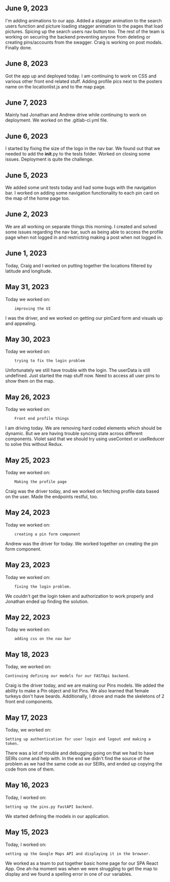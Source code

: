 ## June 9, 2023

I'm adding animations to our app. Added a stagger animation to the search users function and picture loading stagger animation to the pages that load pictures. Spicing up the search users nav button too. The rest of the team is working on securing the backend preventing anyone from deleting or creating pins/accounts from the swagger. Craig is working on post modals. Finally done.

## June 8, 2023

Got the app up and deployed today. I am continuing to work on CSS and various other front end related stuff. Adding profile pics next to the posters name on the locationlist.js and to the map page.

## June 7, 2023

Mainly had Jonathan and Andrew drive while continuing to work on deployment. We worked on the .gitlab-ci.yml file.

## June 6, 2023

I started by fixing the size of the logo in the nav bar. We found out that we needed to add the __init__.py to the tests folder. Worked on closing some issues. Deployment is quite the challenge.

## June 5, 2023

We added some unit tests today and had some bugs with the navigation bar. I worked on adding some navigation functionality to each pin card on the map of the home page too.


## June 2, 2023

We are all working on separate things this morning. I created and solved some issues regarding the nav bar, such as being able to access the profile page when not logged in and restricting making a post when not logged in.

## June 1, 2023

Today, Craig and I worked on putting together the locations filtered by latitude and longitude.

## May 31, 2023

Today we worked on:

        improving the UI
I was the driver, and we worked on getting our pinCard form and visuals up and appealing.

## May 30, 2023

Today we worked on:

        trying to fix the login problem

Unfortunately we still have trouble with the login. The userData is still undefined. Just started the map stuff now. Need to access all user pins to show them on the map.

## May 26, 2023

Today we worked on:

        Front end profile things

I am driving today. We are removing hard coded elements which should be dynamic. But we are having trouble syncing state across different components. Violet said that we should try using useContext or useReducer to solve this without Redux.

## May 25, 2023

Today we worked on:

        Making the profile page

Craig was the driver today, and we worked on fetching profile data based on the user. Made the endpoints restful, too.

## May 24, 2023

Today we worked on:

        creating a pin form component

Andrew was the driver for today. We worked together on creating the pin form component.


## May 23, 2023

Today we worked on:

        fixing the login problem.

We couldn't get the login token and authorization to work properly and Jonathan ended up finding the solution.

## May 22, 2023

Today we worked on:

        adding css on the nav bar

##  May 18, 2023

Today, we worked on:

    Continuing defining our models for our FASTApi backend.

Craig is the driver today, and we are making our Pins models. We added the ability to make a Pin object and list Pins. We also learned that female turkeys don't have beards. Additionally, I drove and made the skeletons of 2 front end components.


## May 17, 2023

Today, we worked on:

    Setting up authentication for user login and logout and making a token.

There was a lot of trouble and debugging going on that we had to have SEIRs come and help with. In the end we didn't find the source of the problem as we had the same code as our SEIRs, and ended up copying the code from one of them.

## May 16, 2023

Today, I worked on:

    Setting up the pins.py FastAPI backend. 

We started defining the models in our application.

## May 15, 2023

Today, I worked on: 

    setting up the Google Maps API and displaying it in the browser.

We worked as a team to put together basic home page for our SPA React App. One ah-ha moment was when we were struggling to get  the map to display and we found a spelling error in one of our variables.